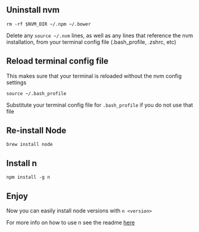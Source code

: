 ## Uninstall nvm

`rm -rf $NVM_DIR ~/.npm ~/.bower`

Delete any `source ~/.nvm` lines, as well as any lines that reference the nvm installation, from your terminal config file (.bash_profile, .zshrc, etc)

## Reload terminal config file

This makes sure that your terminal is reloaded without the nvm config settings

`source ~/.bash_profile`

Substitute your terminal config file for `.bash_profile` if you do not use that file

## Re-install Node

`brew install node`

## Install n

`npm install -g n`

## Enjoy

Now you can easily install node versions with `n <version>`

For more info on how to use n see the readme [here](https://github.com/tj/n)
